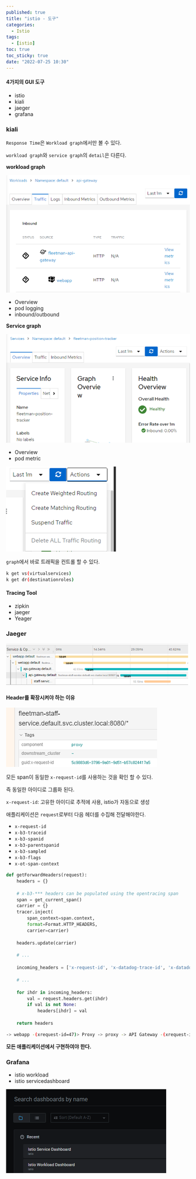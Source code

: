 ```yaml
---
published: true
title: "istio - 도구"
categories:
  - Istio
tags:
  - [istio]
toc: true
toc_sticky: true
date: "2022-07-25 10:30"
---
```


#### 4가지의 GUI 도구

- istio
- kiali
- jaeger
- grafana

### kiali

`Response Time`은 `Workload graph`에서만 볼 수 있다.

`workload graph`와 `service graph`의 `detail`은 다른다.

**workload graph**

![image-20220722181404402](../../../assets/images/posts/2022-07-22-post-istio-2/image-20220722181404402.png)

- Overview
- pod logging
- inbound/outbound

**Service graph**

![image-20220722181647798](../../../assets/images/posts/2022-07-22-post-istio-2/image-20220722181647798.png)

- Overview
- pod metric

![image-20220725100049367](../../../assets/images/posts/2022-07-25-post-istio-2/image-20220725100049367.png)

`graph`에서 바로 트래픽을 컨트롤 할 수 있다.

```bash
k get vs(virtualservices)
k get dr(destinationroles)
```

#### Tracing Tool

- zipkin
- jaeger
- Yeager

### Jaeger

![image-20220725102509048](../../../assets/images/posts/2022-07-25-post-istio-2/image-20220725102509048.png)

#### Header를 확장시켜야 하는 이유

![image-20220725104813954](../../../assets/images/posts/2022-07-25-post-istio-2/image-20220725104813954.png)

모든 span이 동일한 `x-request-id`를 사용하는 것을 확인 할 수 있다.

즉 동일한 아이디로 그룹화 된다.

`x-request-id`: 고유한 아이디로 추적에 사용, istio가 자동으로 생성

애플리케이션은 `request`로부터 다음 헤더를 수집해 전달해야한다.

- `x-request-id`
- `x-b3-traceid`
- `x-b3-spanid`
- `x-b3-parentspanid`
- `x-b3-sampled`
- `x-b3-flags`
- `x-ot-span-context`

```python
def getForwardHeaders(request):
    headers = {}

    # x-b3-*** headers can be populated using the opentracing span
    span = get_current_span()
    carrier = {}
    tracer.inject(
        span_context=span.context,
        format=Format.HTTP_HEADERS,
        carrier=carrier)

    headers.update(carrier)

    # ...

    incoming_headers = ['x-request-id', 'x-datadog-trace-id', 'x-datadog-parent-id', 'x-datadog-sampled']

    # ...

    for ihdr in incoming_headers:
        val = request.headers.get(ihdr)
        if val is not None:
            headers[ihdr] = val

    return headers

```

```bash
-> webapp -(xrequest-id=47)> Proxy -> proxy -> API Gateway -(xrequest-id=47)> Proxy
```

**모든 애플리케이션에서 구현하여야 한다.**

### Grafana

- istio workload
- istio servicedashboard

![image-20220725151022525](../../../assets/images/posts/2022-07-25-post-istio-2/image-20220725151022525.png)

